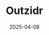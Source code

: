 ---  
layout: startup_page  
title: "Outzidr"  
id: "outzidr.com"  
permalink: "/outzidroutzidr.com04082025/"  
website: "https://outzidr.com/"  
funding_round: "Venture Round"  
funding_amount: "₹30Cr"  
investors: "Stellaris Venture Partners, Ramakant Sharma, Ghazal Alagh"  
about: "Outzidr is an online fashion retailer offering affordable and trendy outfits to Gen Z consumers. The company utilizes a 'test-and-react model' to quickly identify and produce trending styles, focusing on low minimum order quantities and scaling up successful designs. This approach allows Outzidr to offer a wide variety of fashionable clothing while remaining commercially viable."  
markets: "Apparel and Fashion Industry, Fast Fashion"  
hq: "Bengaluru, Karnataka, India"  
founded_year: "2024"  
linkedin: "https://www.linkedin.com/company/outzidr"  
twitter: ""  
instagram: ""  
facebook: ""  
crunchbase: "https://www.crunchbase.com/organization/outzidr"  
pitchbook: "https://pitchbook.com/profiles/company/772604-38"  

date_display: "08-Apr-2025"  
date: "2025-04-08"

# SEO Optimization  
meta_title: "Outzidr - Venture Round Funding (₹30Cr)"  
meta_description: "Outzidr, Outzidr is an online fashion retailer offering affordable and trendy outfits to Gen Z consumers. The company utilizes a 'test-and-react model' to quic..."  
meta_keywords: "Outzidr, Apparel and Fashion Industry, Fast Fashion, Venture Round funding"  
canonical_url: "https://startup.projectstartups.com/outzidroutzidr.com04082025/"  
---